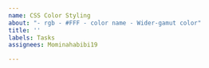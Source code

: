 ```yaml
---
name: CSS Color Styling
about: "- rgb - #FFF - color name - Wider-gamut color"
title: ''
labels: Tasks
assignees: Mominahabibi19

---
```



